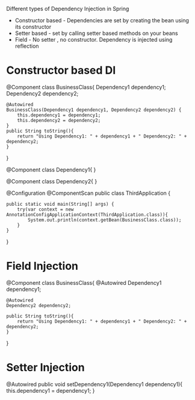 Different types of Dependency Injection in Spring
- Constructor based - Dependencies are set by creating the bean using its constructor
- Setter based - set by calling setter based methods on your beans
- Field - No setter , no constructor. Dependency is injected using reflection


# Constructor based DI

@Component
class BusinessClass{
    Dependency1 dependency1;
    Dependency2 dependency2;
    
    @Autowired
    BusinessClass(Dependency1 dependency1, Dependency2 dependency2) {
        this.dependency1 = dependency1;
        this.dependency2 = dependency2;
    }
    public String toString(){
        return "Using Dependency1: " + dependency1 + " Dependency2: " + dependency2;
    }
}


@Component
class Dependency1{
}


@Component
class Dependency2{
}

@Configuration
@ComponentScan
public class ThirdApplication {

    public static void main(String[] args) {
        try(var context = new AnnotationConfigApplicationContext(ThirdApplication.class)){
            System.out.println(context.getBean(BusinessClass.class));
        }
    }
}



# Field Injection


@Component
class BusinessClass{
    @Autowired
    Dependency1 dependency1;

    @Autowired
    Dependency2 dependency2;

    public String toString(){
        return "Using Dependency1: " + dependency1 + " Dependency2: " + dependency2;
    }
}



# Setter Injection

@Autowired
public void setDependency1(Dependency1 dependency1){
    this.dependency1 = dependency1;
}

